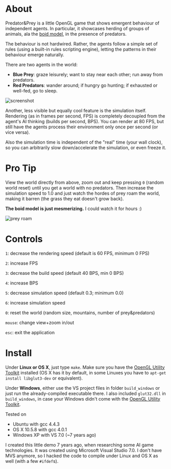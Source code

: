 About
======

Predator&Prey is a little OpenGL game that shows emergent behaviour of independent agents.
In particular, it showcases herding of groups of animals, ala the [boid model](http://www.red3d.com/cwr/boids/), in the presence of predators.

The behaviour is not hardwired. Rather, the agents follow a simple set of rules (using a built-in rules scripting engine), letting the patterns in their behaviour emerge naturally.

There are two agents in the world:

* **Blue Prey**: graze leisurely; want to stay near each other; run away from predators.
* **Red Predators**: wander around; if hungry go hunting; if exhausted or well-fed, go to sleep.


![screenshot](http://radimrehurek.com/predatorprey.png)

Another, less visible but equally cool feature is the simulation itself.
Rendering (as in frames per second, FPS) is completely decoupled from the agent's AI thinking (builds per second, BPS).
You can render at 80 FPS, but still have the agents process their environment only once per second (or vice versa).

Also the simulation time is independent of the "real" time (your wall clock), so you can arbitrarily slow down/accelerate the simulation, or even freeze it.

Pro Tip
=======

View the world directly from above, zoom out and keep pressing `0` (random world reset) until you get a world with no predators.
Then increase the simulation speed to 1.0 and just watch the hordes of prey roam the world, making it barren (the grass they eat doesn't grow back).

**The boid model is just mesmerizing.** I could watch it for hours :)

![prey roam](http://radimrehurek.com/roam.png)

Controls
=========

`1`: decrease the rendering speed (default is 60 FPS, minimum 0 FPS)

`2`: increase FPS

`3`: decrease the build speed (default 40 BPS, min 0 BPS)

`4`: increase BPS

`5`: decrease simulation speed (default 0.3; minimum 0.0)

`6`: increase simulation speed

`0`: reset the world (random size, mountains, number of prey&predators)

`mouse`: change view+zoom in/out

`esc`: exit the application

Install
=======

Under **Linux or OS X**, just type `make`. Make sure you have the [OpenGL Utility Toolkit](http://www.opengl.org/resources/libraries/glut/) installed (OS X has it by default, in some Linuxes you have to `apt-get install libglut3-dev` or equivalent).

Under **Windows**, either use the VS project files in folder `build_windows` or just run the already-compiled executable there.
I also included `glut32.dll` in `build_windows`, in case your Windows didn't come with the [OpenGL Utility Toolkit](http://www.opengl.org/resources/libraries/glut/).

Tested on

* Ubuntu with gcc 4.4.3
* OS X 10.5.8 with gcc 4.0.1
* Windows XP with VS 7.0 (~7 years ago)

I created this little demo 7 years ago, when researching some AI game technologies.
It was created using Microsoft Visual Studio 7.0.
I don't have MVS anymore, so I hacked the code to compile under Linux and OS X as well (with a few `#ifdef`s).
